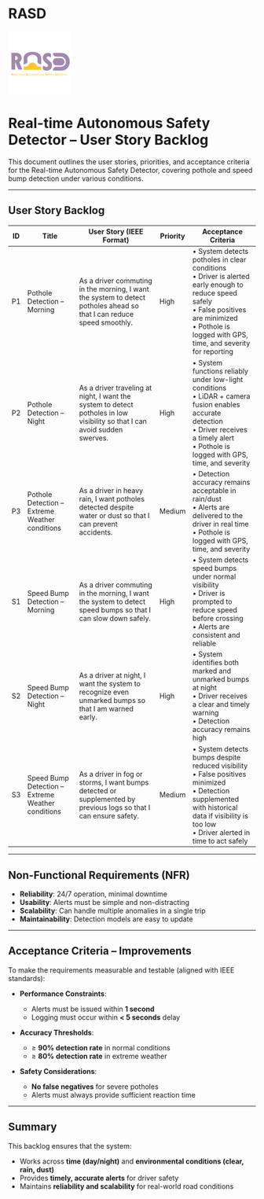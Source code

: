 # RASD

<img width="128" height="128" alt="RASD logo" src="https://github.com/sarakhq/RASD/blob/e7ac436b5dd2211a9bf6b1f8d665204c895684a8/RASD%20%20(4).png" />


# Real-time Autonomous Safety Detector  – User Story Backlog

This document outlines the user stories, priorities, and acceptance criteria for the  Real-time Autonomous Safety Detector, covering pothole and speed bump detection under various conditions.

---

##  User Story Backlog

| ID  | Title                           | User Story (IEEE Format)                                                                                                                                         | Priority | Acceptance Criteria                                                                                                                                                                                                 |
|-----|---------------------------------|------------------------------------------------------------------------------------------------------------------------------------------------------------------|----------|----------------------------------------------------------------------------------------------------------------------------------------------------------------------------------------------------------------------|
| P1  | Pothole Detection – Morning     | As a driver commuting in the morning, I want the system to detect potholes ahead so that I can reduce speed smoothly.                                             | High     | • System detects potholes in clear conditions <br> • Driver is alerted early enough to reduce speed safely <br> • False positives are minimized <br> • Pothole is logged with GPS, time, and severity for reporting |
| P2  | Pothole Detection – Night       | As a driver traveling at night, I want the system to detect potholes in low visibility so that I can avoid sudden swerves.                                        | High     | • System functions reliably under low-light conditions <br> • LiDAR + camera fusion enables accurate detection <br> • Driver receives a timely alert <br> • Pothole is logged with GPS, time, and severity          |
| P3  | Pothole Detection – Extreme Weather conditions  | As a driver in heavy rain, I want potholes detected despite water or dust so that I can prevent accidents.                                                        | Medium   | • Detection accuracy remains acceptable in rain/dust <br> • Alerts are delivered to the driver in real time <br> • Pothole is logged with GPS, time, and severity                                                    |
| S1  | Speed Bump Detection – Morning  | As a driver commuting in the morning, I want the system to detect speed bumps so that I can slow down safely.                                                     | High     | • System detects speed bumps under normal visibility <br> • Driver is prompted to reduce speed before crossing <br> • Alerts are consistent and reliable                                                             |
| S2  | Speed Bump Detection – Night    | As a driver at night, I want the system to recognize even unmarked bumps so that I am warned early.                                                               | High     | • System identifies both marked and unmarked bumps at night <br> • Driver receives a clear and timely warning <br> • Detection accuracy remains high                                                                 |
| S3  | Speed Bump Detection – Extreme Weather conditions | As a driver in fog or storms, I want bumps detected or supplemented by previous logs so that I can ensure safety.                                                | Medium   | • System detects bumps despite reduced visibility <br> • False positives minimized <br> • Detection supplemented with historical data if visibility is too low <br> • Driver alerted in time to act safely          |

---

##  Non-Functional Requirements (NFR)

- **Reliability**: 24/7 operation, minimal downtime  
- **Usability**: Alerts must be simple and non-distracting  
- **Scalability**: Can handle multiple anomalies in a single trip  
- **Maintainability**: Detection models are easy to update  

---

##  Acceptance Criteria – Improvements

To make the requirements measurable and testable (aligned with IEEE standards):

- **Performance Constraints**:  
  - Alerts must be issued within **1 second**  
  - Logging must occur within **< 5 seconds** delay  

- **Accuracy Thresholds**:  
  - ≥ **90% detection rate** in normal conditions  
  - ≥ **80% detection rate** in extreme weather  

- **Safety Considerations**:  
  - **No false negatives** for severe potholes  
  - Alerts must always provide sufficient reaction time  

---

##  Summary

This backlog ensures that the system:  
- Works across **time (day/night)** and **environmental conditions (clear, rain, dust)**  
- Provides **timely, accurate alerts** for driver safety  
- Maintains **reliability and scalability** for real-world road conditions  

